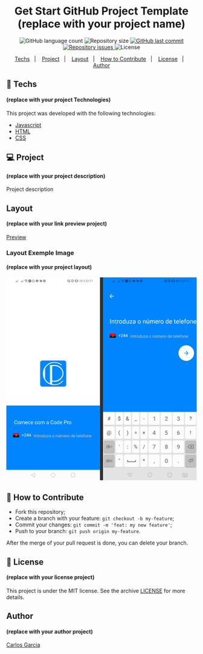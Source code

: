 <h1 align="center">
    Get Start GitHub Project Template (replace with your project name)
</h1>
<p align="center">
  <img alt="GitHub language count" src="https://img.shields.io/github/languages/count/codepro-ao/react-native-animated-login">

  <img alt="Repository size" src="https://img.shields.io/github/repo-size/codepro-ao/react-native-animated-login">
  
  <a href="https://github.com/codepro-ao/react-native-animated-login/commits/master">
    <img alt="GitHub last commit" src="https://img.shields.io/github/last-commit/codepro-ao/react-native-animated-login">
  </a>

  <a href="https://github.com/codepro-ao/react-native-animated-login/issues">
    <img alt="Repository issues" src="https://img.shields.io/github/issues/codepro-ao/react-native-animated-login">
  </a>

  <img alt="License" src="https://img.shields.io/badge/license-MIT-brightgreen">
</p>

<p align="center">
  <a href="#rocket-techs">Techs</a>&nbsp;&nbsp;&nbsp;|&nbsp;&nbsp;&nbsp;
  <a href="#-project">Project</a>&nbsp;&nbsp;&nbsp;|&nbsp;&nbsp;&nbsp;
  <a href="#-game">Layout</a>&nbsp;&nbsp;&nbsp;|&nbsp;&nbsp;&nbsp;
  <a href="#-how-to-contribute">How to Contribute</a>&nbsp;&nbsp;&nbsp;|&nbsp;&nbsp;&nbsp;
  <a href="#memo-license">License</a>&nbsp;&nbsp;&nbsp;|&nbsp;&nbsp;&nbsp;
  <a href="#-author">Author</a>
</p>

## :rocket: Techs

#### (replace with your project Technologies)
This project was developed with the following technologies:

- [Javascript](https://www.w3schools.com/js/)
- [HTML](https://www.w3schools.com/html/)
- [CSS](https://https://www.w3schools.com/css/)

## 💻 Project

#### (replace with your project description)
Project description

## Layout

#### (replace with your link preview project)
[Preview](https://github.com/codepro-ao/)


### Layout Exemple Image

#### (replace with your project layout)
![Layout Image Exemple](layout.png)

## 🤔 How to Contribute

- Fork this repository;
- Create a branch with your feature: `git checkout -b my-feature`;
- Commit your changes: `git commit -m 'feat: my new feature'`;
- Push to your branch: `git push origin my-feature`.

After the merge of your pull request is done, you can delete your branch.

## :memo: License

#### (replace with your license project)
This project is under the MIT license. See the archive [LICENSE](LICENSE.md) for more details.


## Author
#### (replace with your author project)
[Carlos Garcia](https://github.com/CarlCr)

